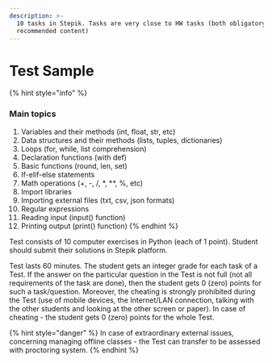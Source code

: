 ```yaml
---
description: >-
  10 tasks in Stepik. Tasks are very close to HW tasks (both obligatory and
  recommended content)
---
```


# Test Sample

{% hint style="info" %}
### Main topics

1. Variables and their methods \(int, float, str, etc\)
2. Data structures and their methods \(lists, tuples, dictionaries\)
3. Loops \(for, while, list comprehension\)
4. Declaration functions \(with def\)
5. Basic functions \(round, len, set\)
6. If-elif-else statements
7. Math operations \(+, -, /, \*, \*\*, %, etc\)
8. Import libraries
9. Importing external files \(txt, csv, json formats\)
10. Regular expressions
11. Reading input \(input\(\) function\)
12. Printing output \(print\(\) function\)
{% endhint %}

Test consists of 10 computer exercises in Python \(each of 1 point\). Student should submit their solutions in Stepik platform.

Test lasts 60 minutes. The student gets an integer grade for each task of a Test. If the answer on the particular question in the Test is not full \(not all requirements of the task are done\), then the student gets 0 \(zero\) points for such a task/question. Moreover, the cheating is strongly prohibited during the Test \(use of mobile devices, the Internet/LAN connection, talking with the other students and looking at the other screen or paper\). In case of cheating - the student gets 0 \(zero\) points for the whole Test.

{% hint style="danger" %}
In case of extraordinary external issues, concerning managing offline classes - the Test can transfer to be assessed with proctoring system.
{% endhint %}

